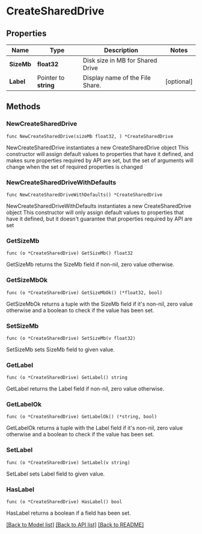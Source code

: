 # CreateSharedDrive

## Properties

Name | Type | Description | Notes
------------ | ------------- | ------------- | -------------
**SizeMb** | **float32** | Disk size in MB for Shared Drive | 
**Label** | Pointer to **string** | Display name of the File Share. | [optional] 

## Methods

### NewCreateSharedDrive

`func NewCreateSharedDrive(sizeMb float32, ) *CreateSharedDrive`

NewCreateSharedDrive instantiates a new CreateSharedDrive object
This constructor will assign default values to properties that have it defined,
and makes sure properties required by API are set, but the set of arguments
will change when the set of required properties is changed

### NewCreateSharedDriveWithDefaults

`func NewCreateSharedDriveWithDefaults() *CreateSharedDrive`

NewCreateSharedDriveWithDefaults instantiates a new CreateSharedDrive object
This constructor will only assign default values to properties that have it defined,
but it doesn't guarantee that properties required by API are set

### GetSizeMb

`func (o *CreateSharedDrive) GetSizeMb() float32`

GetSizeMb returns the SizeMb field if non-nil, zero value otherwise.

### GetSizeMbOk

`func (o *CreateSharedDrive) GetSizeMbOk() (*float32, bool)`

GetSizeMbOk returns a tuple with the SizeMb field if it's non-nil, zero value otherwise
and a boolean to check if the value has been set.

### SetSizeMb

`func (o *CreateSharedDrive) SetSizeMb(v float32)`

SetSizeMb sets SizeMb field to given value.


### GetLabel

`func (o *CreateSharedDrive) GetLabel() string`

GetLabel returns the Label field if non-nil, zero value otherwise.

### GetLabelOk

`func (o *CreateSharedDrive) GetLabelOk() (*string, bool)`

GetLabelOk returns a tuple with the Label field if it's non-nil, zero value otherwise
and a boolean to check if the value has been set.

### SetLabel

`func (o *CreateSharedDrive) SetLabel(v string)`

SetLabel sets Label field to given value.

### HasLabel

`func (o *CreateSharedDrive) HasLabel() bool`

HasLabel returns a boolean if a field has been set.


[[Back to Model list]](../README.md#documentation-for-models) [[Back to API list]](../README.md#documentation-for-api-endpoints) [[Back to README]](../README.md)


